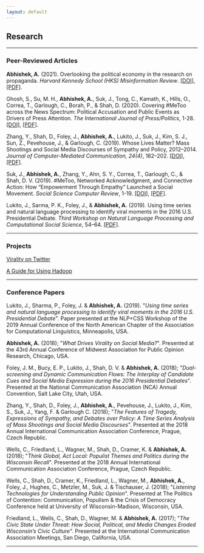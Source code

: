 ```yaml
---
layout: default
---
```


## Research

----------------------------------------------------------------------------------------

### Peer-Reviewed Articles

**Abhishek, A.** (2021). Overlooking the political economy in the research on propaganda. _Harvard Kennedy School (HKS) Misinformation Review_. [[DOI]](https://doi.org/10.37016/mr-2020-61), [[PDF]](https://drive.google.com/file/d/1lqxVyzWaRm8LFKjKCTcWlwNDudcDkMG4/view).

Ghosh, S., Su, M. H., **Abhishek, A.**, Suk, J., Tong, C., Kamath, K., Hills, O., Correa, T., Garlough, C., Borah, P., & Shah, D. (2020). Covering #MeToo across the News Spectrum: Political Accusation and Public Events as Drivers of Press Attention. _The International Journal of Press/Politics_, 1-28. [[DOI]](https://doi.org/10.1177%2F1940161220968081), [[PDF]](https://drive.google.com/file/d/1XSd0_Mkdsj5RNJX99iMw7DlMAFi2wLUY/view).

Zhang, Y., Shah, D., Foley, J., **Abhishek, A.**, Lukito, J., Suk, J., Kim, S. J., Sun, Z., Pevehouse, J., & Garlough, C. (2019). Whose Lives Matter? Mass Shootings and Social Media Discourses of Sympathy and Policy, 2012–2014. _Journal of Computer-Mediated Communication, 24(4)_, 182–202. [[DOI]](https://doi.org/10.1093/jcmc/zmz009), [[PDF]](https://drive.google.com/file/d/1N4HK6uPriSAhBYcm3MxJwgs6JIipldoi/view?usp=sharing).

Suk, J., **Abhishek, A.**, Zhang, Y., Ahn, S. Y., Correa, T., Garlough, C., & Shah, D. V. (2019). #MeToo, Networked Acknowledgment, and Connective Action: How “Empowerment Through Empathy” Launched a Social Movement. _Social Science Computer Review_, 1-19. [[DOI]](https://doi.org/10.1093/jcmc/zmz009), [[PDF]](https://drive.google.com/file/d/1-AGRKPEFonh2-HijZaCGZEcysy7ady2k/view?usp=sharing).

Lukito, J., Sarma, P. K., Foley, J., & **Abhishek, A.** (2019). Using time series and natural language processing to identify viral moments in the 2016 U.S. Presidential Debate. _Third Workshop on Natural Language Processing and Computational Social Science_, 54–64. [[PDF]](https://drive.google.com/file/d/1B7qazOpFsZ38lNb8bcQg1Jzhm25rRWw-/view?usp=sharing).

----------------------------------------------------------------------------------------

### Projects

[Virality on Twitter](https://aman-abhishek.github.io/research/speed_evolution)

[A Guide for Using Hadoop](https://aman-abhishek.github.io/hadoop_guide.html)

----------------------------------------------------------------------------------------

### Conference Papers

Lukito, J., Sharma, P., Foley, J. & **Abhishek, A.** (2019). "_Using time series and natural language processing to identify viral moments in the 2016 U.S. Presidential Debate_". Paper presented at the NLP+CSS Workshop of the 2019 Annual Conference of the North American Chapter of the Association for Computational Linguistics, Minneapolis, USA.

**Abhishek, A.** (2018); "_What Drives Virality on Social Media?_". Presented at the 43rd Annual Conference of Midwest Association for Public Opinion Research, Chicago, USA.

Foley, J. M., Bucy, E. P., Lukito, J., Shah, D. V. & **Abhishek, A.** (2018); "_Dual-screening and Dynamic Communication Flows: The Interplay of Candidate Cues and Social Media Expression during the 2016 Presidential Debates_". Presented at the National Communication Association (NCA) Annual Convention, Salt Lake City, Utah, USA.

Zhang, Y., Shah, D., Foley, J., **Abhishek, A.**, Pevehouse, J., Lukito, J., Kim, S., Suk, J., Yang, F. & Garlough C. (2018); "_The Features of Tragedy, Expressions of Sympathy, and Debates over Policy: A Time Series Analysis of Mass Shootings and Social Media Discourses_". Presented at the 2018 Annual International Communication Association Conference, Prague, Czech Republic.

Wells, C., Friedland, L., Wagner, M., Shah, D., Cramer, K. & **Abhishek, A.** (2018); "*Think Global, Act Local: Populist Themes and Politics during the Wisconsin Recall*". Presented at the 2018 Annual International Communication Association Conference, Prague, Czech Republic.

Wells, C., Shah, D., Cramer, K., Friedland, L., Wagner, M., **Abhishek, A.**, Foley, J., Hughes, C., Metzler, M., Suk, J. & Tischauser, J. (2018); "*Listening Technologies for Understanding Public Opinion*". Presented at The Politics of Contention: Communication, Populism & the Crisis of Democracy Conference held at University of Wisconsin-Madison, Wisconsin, USA.

Friedland, L., Wells, C., Shah, D., Wagner, M. & **Abhishek, A.** (2017); "*The Civic State Under Threat: How Social, Political, and Media Changes Eroded Wisconsin’s Civic Culture*".  Presented at the International Communication Association Meetings, San Diego, California, USA.

----------------------------------------------------------------------------------------

